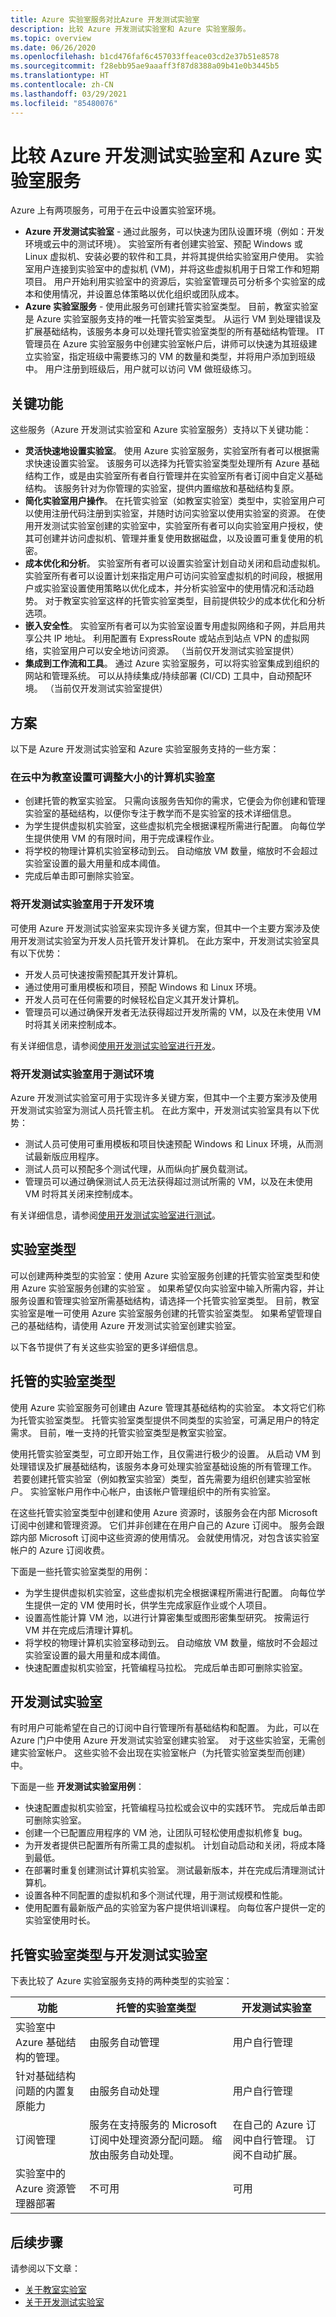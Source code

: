 ```yaml
---
title: Azure 实验室服务对比Azure 开发测试实验室
description: 比较 Azure 开发测试实验室和 Azure 实验室服务。
ms.topic: overview
ms.date: 06/26/2020
ms.openlocfilehash: b1cd476faf6c457033ffeace03cd2e37b51e8578
ms.sourcegitcommit: f28ebb95ae9aaaff3f87d8388a09b41e0b3445b5
ms.translationtype: HT
ms.contentlocale: zh-CN
ms.lasthandoff: 03/29/2021
ms.locfileid: "85480076"
---
```

# <a name="compare-azure-devtest-labs-and-azure-lab-services"></a>比较 Azure 开发测试实验室和 Azure 实验室服务
Azure 上有两项服务，可用于在云中设置实验室环境。 

- **Azure 开发测试实验室** - 通过此服务，可以快速为团队设置环境（例如：开发环境或云中的测试环境）。 实验室所有者创建实验室、预配 Windows 或 Linux 虚拟机、安装必要的软件和工具，并将其提供给实验室用户使用。 实验室用户连接到实验室中的虚拟机 (VM)，并将这些虚拟机用于日常工作和短期项目。 用户开始利用实验室中的资源后，实验室管理员可分析多个实验室的成本和使用情况，并设置总体策略以优化组织或团队成本。
- **Azure 实验室服务** - 使用此服务可创建托管实验室类型。 目前，教室实验室是 Azure 实验室服务支持的唯一托管实验室类型。 从运行 VM 到处理错误及扩展基础结构，该服务本身可以处理托管实验室类型的所有基础结构管理。 IT 管理员在 Azure 实验室服务中创建实验室帐户后，讲师可以快速为其班级建立实验室，指定班级中需要练习的 VM 的数量和类型，并将用户添加到班级中。 用户注册到班级后，用户就可以访问 VM 做班级练习。  

## <a name="key-capabilities"></a>关键功能

这些服务（Azure 开发测试实验室和 Azure 实验室服务）支持以下关键功能：

- **灵活快速地设置实验室**。 使用 Azure 实验室服务，实验室所有者可以根据需求快速设置实验室。 该服务可以选择为托管实验室类型处理所有 Azure 基础结构工作，或是由实验室所有者自行管理并在实验室所有者订阅中自定义基础结构。 该服务针对为你管理的实验室，提供内置缩放和基础结构复原。
- **简化实验室用户操作**。 在托管实验室（如教室实验室）类型中，实验室用户可以使用注册代码注册到实验室，并随时访问实验室以使用实验室的资源。 在使用开发测试实验室创建的实验室中，实验室所有者可以向实验室用户授权，使其可创建并访问虚拟机、管理并重复使用数据磁盘，以及设置可重复使用的机密。  
- **成本优化和分析**。 实验室所有者可以设置实验室计划自动关闭和启动虚拟机。 实验室所有者可以设置计划来指定用户可访问实验室虚拟机的时间段，根据用户或实验室设置使用策略以优化成本，并分析实验室中的使用情况和活动趋势。 对于教室实验室这样的托管实验室类型，目前提供较少的成本优化和分析选项。
- **嵌入安全性**。 实验室所有者可以为实验室设置专用虚拟网络和子网，并启用共享公共 IP 地址。 利用配置有 ExpressRoute 或站点到站点 VPN 的虚拟网络，实验室用户可以安全地访问资源。 （当前仅开发测试实验室提供）
- **集成到工作流和工具**。 通过 Azure 实验室服务，可以将实验室集成到组织的网站和管理系统。 可以从持续集成/持续部署 (CI/CD) 工具中，自动预配环境。 （当前仅开发测试实验室提供）

## <a name="scenarios"></a>方案

以下是 Azure 开发测试实验室和 Azure 实验室服务支持的一些方案：

### <a name="set-up-a-resizable-computer-lab-in-the-cloud-for-your-classroom"></a>在云中为教室设置可调整大小的计算机实验室  

- 创建托管的教室实验室。 只需向该服务告知你的需求，它便会为你创建和管理实验室的基础结构，以便你专注于教学而不是实验室的技术详细信息。
- 为学生提供虚拟机实验室，这些虚拟机完全根据课程所需进行配置。 向每位学生提供使用 VM 的有限时间，用于完成课程作业。  
- 将学校的物理计算机实验室移动到云。 自动缩放 VM 数量，缩放时不会超过实验室设置的最大用量和成本阈值。
- 完成后单击即可删除实验室。

### <a name="use-devtest-labs-for-development-environments"></a>将开发测试实验室用于开发环境

可使用 Azure 开发测试实验室来实现许多关键方案，但其中一个主要方案涉及使用开发测试实验室为开发人员托管开发计算机。 在此方案中，开发测试实验室具有以下优势：

- 开发人员可快速按需预配其开发计算机。
- 通过使用可重用模板和项目，预配 Windows 和 Linux 环境。
- 开发人员可在任何需要的时候轻松自定义其开发计算机。
- 管理员可以通过确保开发者无法获得超过开发所需的 VM，以及在未使用 VM 时将其关闭来控制成本。

有关详细信息，请参阅[使用开发测试实验室进行开发](devtest-lab-developer-lab.md)。

### <a name="use-devtest-labs-for-test-environments"></a>将开发测试实验室用于测试环境

Azure 开发测试实验室可用于实现许多关键方案，但其中一个主要方案涉及使用开发测试实验室为测试人员托管主机。 在此方案中，开发测试实验室具有以下优势：

- 测试人员可使用可重用模板和项目快速预配 Windows 和 Linux 环境，从而测试最新版应用程序。
- 测试人员可以预配多个测试代理，从而纵向扩展负载测试。
- 管理员可以通过确保测试人员无法获得超过测试所需的 VM，以及在未使用 VM 时将其关闭来控制成本。

有关详细信息，请参阅[使用开发测试实验室进行测试](devtest-lab-test-env.md)。

## <a name="types-of-labs"></a>实验室类型
可以创建两种类型的实验室：使用 Azure 实验室服务创建的托管实验室类型和使用 Azure 实验室服务创建的实验室 。 如果希望仅向实验室中输入所需内容，并让服务设置和管理实验室所需基础结构，请选择一个托管实验室类型。 目前，教室实验室是唯一可使用 Azure 实验室服务创建的托管实验室类型。 如果希望管理自己的基础结构，请使用 Azure 开发测试实验室创建实验室。

以下各节提供了有关这些实验室的更多详细信息。 

## <a name="managed-lab-types"></a>托管的实验室类型
使用 Azure 实验室服务可创建由 Azure 管理其基础结构的实验室。 本文将它们称为托管实验室类型。 托管实验室类型提供不同类型的实验室，可满足用户的特定需求。 目前，唯一支持的托管实验室类型是教室实验室。 

使用托管实验室类型，可立即开始工作，且仅需进行极少的设置。 从启动 VM 到处理错误及扩展基础结构，该服务本身可处理实验室基础设施的所有管理工作。  若要创建托管实验室（例如教室实验室）类型，首先需要为组织创建实验室帐户。 实验室帐户用作中心帐户，由该帐户管理组织中的所有实验室。 

在这些托管实验室类型中创建和使用 Azure 资源时，该服务会在内部 Microsoft 订阅中创建和管理资源。 它们并非创建在在用户自己的 Azure 订阅中。 服务会跟踪内部 Microsoft 订阅中这些资源的使用情况。 会就使用情况，对包含该实验室帐户的 Azure 订阅收费。   

下面是一些托管实验室类型的用例： 

- 为学生提供虚拟机实验室，这些虚拟机完全根据课程所需进行配置。 向每位学生提供一定的 VM 使用时长，供学生完成家庭作业或个人项目。
- 设置高性能计算 VM 池，以进行计算密集型或图形密集型研究。 按需运行 VM 并在完成后清理计算机。 
- 将学校的物理计算机实验室移动到云。 自动缩放 VM 数量，缩放时不会超过实验室设置的最大用量和成本阈值。  
- 快速配置虚拟机实验室，托管编程马拉松。 完成后单击即可删除实验室。 


## <a name="devtest-labs"></a>开发测试实验室
有时用户可能希望在自己的订阅中自行管理所有基础结构和配置。 为此，可以在 Azure 门户中使用 Azure 开发测试实验室创建实验室。  对于这些实验室，无需创建实验室帐户。 这些实验不会出现在实验室帐户（为托管实验室类型而创建）中。  

下面是一些 **开发测试实验室用例**： 

- 快速配置虚拟机实验室，托管编程马拉松或会议中的实践环节。 完成后单击即可删除实验室。 
- 创建一个已配置应用程序的 VM 池，让团队可轻松使用虚拟机修复 bug。  
- 为开发者提供已配置所有所需工具的虚拟机。 计划自动启动和关闭，将成本降到最低。 
- 在部署时重复创建测试计算机实验室。 测试最新版本，并在完成后清理测试计算机。 
- 设置各种不同配置的虚拟机和多个测试代理，用于测试规模和性能。 
- 使用配置有最新版产品的实验室为客户提供培训课程。 向每位客户提供一定的实验室使用时长。 


## <a name="managed-lab-types-vs-devtest-labs"></a>托管实验室类型与开发测试实验室
下表比较了 Azure 实验室服务支持的两种类型的实验室： 

| 功能 | 托管的实验室类型 | 开发测试实验室 |
| -------- | ----------------- | ---------- |
| 实验室中 Azure 基础结构的管理。 |  由服务自动管理 | 用户自行管理  |
| 针对基础结构问题的内置复原能力 | 由服务自动处理 | 用户自行管理  |
| 订阅管理 | 服务在支持服务的 Microsoft 订阅中处理资源分配问题。 缩放由服务自动处理。 | 在自己的 Azure 订阅中自行管理。 订阅不自动扩展。 |
| 实验室中的 Azure 资源管理器部署 | 不可用 | 可用 |

## <a name="next-steps"></a>后续步骤

请参阅以下文章： 

- [关于教室实验室](../lab-services/classroom-labs-overview.md)
- [关于开发测试实验室](devtest-lab-overview.md)
